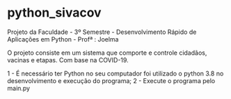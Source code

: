 # python_sivacov
Projeto da Faculdade - 3º Semestre - Desenvolvimento Rápido de Aplicações em Python - Profª : Joelma

O projeto  consiste em um sistema que comporte e controle cidadãos, vacinas e etapas. Com base na  COVID-19.

1 - É necessário ter Python no seu computador foi utilizado o python 3.8 no desenvolvimento e execução do programa;
2 - Execute o programa pelo main.py
